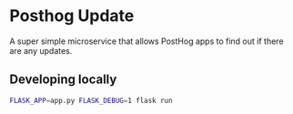 # Posthog Update

A super simple microservice that allows PostHog apps to find out if there are any updates.

## Developing locally

```bash
FLASK_APP=app.py FLASK_DEBUG=1 flask run
```